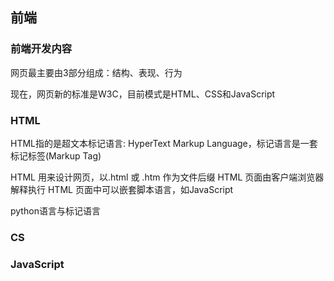 ## 前端

### 前端开发内容

网页最主要由3部分组成：结构、表现、行为

现在，网页新的标准是W3C，目前模式是HTML、CSS和JavaScript

### HTML

HTML指的是超文本标记语言: HyperText Markup Language，标记语言是一套标记标签(Markup Tag)

HTML 用来设计网页，以.html 或 .htm 作为文件后缀
HTML 页面由客户端浏览器解释执行
HTML 页面中可以嵌套脚本语言，如JavaScript

python语言与标记语言




### CS




### JavaScript
